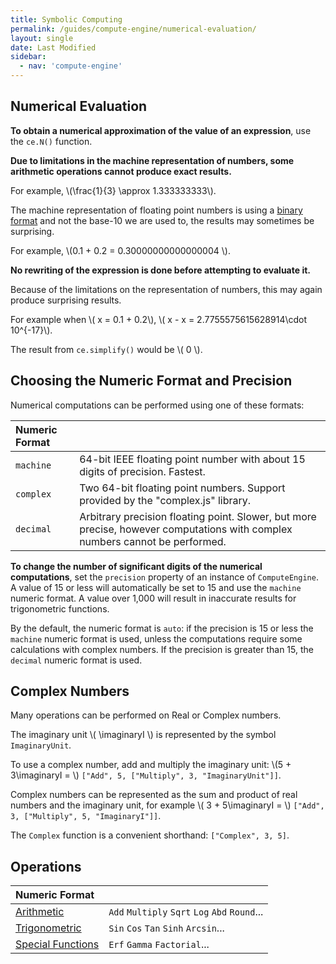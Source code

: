 ```yaml
---
title: Symbolic Computing
permalink: /guides/compute-engine/numerical-evaluation/
layout: single
date: Last Modified
sidebar:
  - nav: 'compute-engine'
---
```

<script type='module'>
    import {  renderMathInDocument } 
      from '//unpkg.com/mathlive/dist/mathlive.min.mjs';
    renderMathInDocument({
      TeX: {
        delimiters: {
          inline: [ ['$', '$'], ['\\(', '\\)']],
          display: [['$$', '$$'],['\\[', '\\]']],
        },
      },
      asciiMath: null,
      processEnvironments : false,
      renderAccessibleContent: false,
    });
</script>


## Numerical Evaluation

**To obtain a numerical approximation of the value of an expression**, use the
`ce.N()` function.

**Due to limitations in the machine representation of numbers, some arithmetic
operations cannot produce exact results.** 

For example, \\(\frac{1}{3} \approx 1.333333333\\). 

The machine representation of floating point numbers is using
a [binary format](https://en.wikipedia.org/wiki/IEEE_754) and not the base-10 we are used to, the results may
sometimes be surprising.

For example, \\(0.1 + 0.2 = 0.30000000000000004 \\).


**No rewriting of the expression is done before attempting to evaluate it.**

Because of the limitations on the representation of numbers, this may
again produce surprising results.
  
For example when \\( x = 0.1 + 0.2\\), \\( x - x = 2.7755575615628914\cdot 10^{-17}\\). 

The result from `ce.simplify()` would  be \\( 0 \\).


## Choosing the Numeric Format and Precision

Numerical computations can be performed using one of these formats:

<div class=symbols-table>

| Numeric Format | | 
| :--- | :--- | 
| `machine` | 64-bit IEEE floating point number with about 15 digits of precision. Fastest. |
| `complex` | Two 64-bit floating point numbers. Support provided by the "complex.js" library. | 
| `decimal` | Arbitrary precision floating point. Slower, but more precise, however computations with complex numbers cannot be performed. | 

</div>

**To change the number of significant digits of the numerical computations**, set the `precision` property of an instance of `ComputeEngine`. A value of 15 or 
less will automatically be set to 15 and use the `machine` numeric format. A value over 1,000 will result in inaccurate results for trigonometric 
functions.

By the default, the numeric format is `auto`: if the precision is 15 or less
the `machine` numeric format is used, unless the computations require some
calculations with complex numbers. If the precision is greater than 15,
the `decimal` numeric format is used.

## Complex Numbers

Many operations can be performed on Real or Complex numbers.

The imaginary unit \\( \imaginaryI \\) is represented by the symbol `ImaginaryUnit`. 

To use a complex number, add and multiply the imaginary unit: \\(5 + 3\imaginaryI = \\) `["Add", 5, ["Multiply", 3, "ImaginaryUnit"]]`.

Complex numbers can be represented as the sum and product of real numbers
and the imaginary unit, for example \\( 3 + 5\imaginaryI = \\) `["Add", 3, ["Multiply", 5, "ImaginaryI"]]`.

The `Complex` function is a convenient shorthand: `["Complex", 3, 5]`.

## Operations

<div class=symbols-table>

| Numeric Format | | 
| :--- | :--- | 
| [Arithmetic](/guides/compute-engine/arithmetic/)  | `Add` `Multiply` `Sqrt` `Log` `Abd` `Round`... |
| [Trigonometric](/guides/compute-engine/trigonometry/)  | `Sin` `Cos` `Tan` `Sinh` `Arcsin`...|
| [Special Functions](/guides/compute-engine/special-functions/)  | `Erf` `Gamma` `Factorial`...|

</div>
